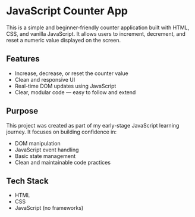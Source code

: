 # JavaScript Counter App

This is a simple and beginner-friendly counter application built with HTML, CSS, and vanilla JavaScript. It allows users to increment, decrement, and reset a numeric value displayed on the screen.

## Features

- Increase, decrease, or reset the counter value
- Clean and responsive UI
- Real-time DOM updates using JavaScript
- Clear, modular code — easy to follow and extend

## Purpose

This project was created as part of my early-stage JavaScript learning journey. It focuses on building confidence in:

- DOM manipulation
- JavaScript event handling
- Basic state management
- Clean and maintainable code practices

## Tech Stack

- HTML
- CSS
- JavaScript (no frameworks)